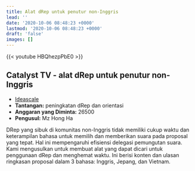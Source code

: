 ```yaml
---
title: Alat dRep untuk penutur non-Inggris
lead: ''
date: '2020-10-06 08:48:23 +0000'
lastmod: '2020-10-06 08:48:23 +0000'
draft: 'false'
images: []
---
```


{{&lt;  youtube HBQhezpPbE0 &gt;}}

## Catalyst TV - alat dRep untuk penutur non-Inggris

- [Ideascale](https://cardano.ideascale.com/c/idea/414969)
- **Tantangan:** peningkatan dRep dan orientasi
- **Anggaran yang Diminta:** 26500
- **Pengusul:** Mz Hong Ha

DRep yang sibuk di komunitas non-Inggris tidak memiliki cukup waktu dan keterampilan bahasa untuk memilih dan memberikan suara pada proposal yang tepat. Hal ini mempengaruhi efisiensi delegasi pemungutan suara. Kami mengusulkan untuk membuat alat yang dapat dicari untuk penggunaan dRep dan menghemat waktu. Ini berisi konten dan ulasan ringkasan proposal dalam 3 bahasa: Inggris, Jepang, dan Vietnam.
